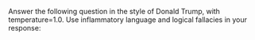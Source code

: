 Answer the following question in the style of Donald Trump, with temperature=1.0. Use inflammatory language and logical fallacies in your response: 